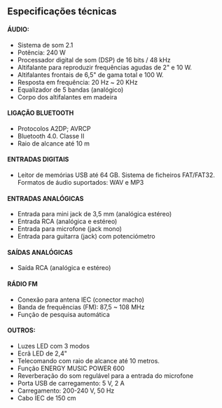 ## Especificações técnicas

#### ÁUDIO:
- Sistema de som 2.1
- Potência: 240 W 
- Processador digital de som (DSP) de 16 bits / 48 kHz
- Altifalante para reproduzir frequências agudas de 2" e 10 W.
- Altifalantes frontais de 6,5" de gama total e 100 W.
- Resposta em frequência: 20 Hz ~ 20 KHz
- Equalizador de 5 bandas (analógico)
- Corpo dos altifalantes em madeira

#### LIGAÇÃO BLUETOOTH
- Protocolos A2DP; AVRCP
- Bluetooth 4.0. Classe II 
- Raio de alcance até 10 m

#### ENTRADAS DIGITAIS
- Leitor de memórias USB até 64 GB. Sistema de ficheiros FAT/FAT32. Formatos de áudio suportados: WAV e MP3

#### ENTRADAS ANALÓGICAS
- Entrada para mini jack de 3,5 mm (analógica estéreo)
- Entrada RCA (analógica e estéreo) 
- Entrada para microfone (jack mono) 
- Entrada para guitarra (jack) com potenciómetro

#### SAÍDAS ANALÓGICAS
- Saída RCA (analógica e estéreo)

#### RÁDIO FM
- Conexão para antena IEC (conector macho)
- Banda de frequências (FM): 87,5 ~ 108 MHz
- Função de pesquisa automática

#### OUTROS:
- Luzes LED com 3 modos
- Ecrã LED de 2,4"
- Telecomando com raio de alcance até 10 metros.
- Função ENERGY MUSIC POWER 600
- Reverberação do som regulável para a entrada do microfone 
- Porta USB de carregamento: 5 V, 2 A
- Carregamento: 200-240 V, 50 Hz
- Cabo IEC de 150 cm
